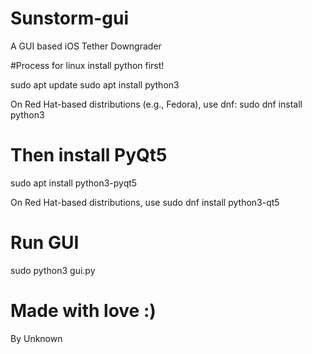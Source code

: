 # Sunstorm-gui
A GUI based iOS Tether Downgrader 


#Process for linux
install python first!

sudo apt update
sudo apt install python3

On Red Hat-based distributions (e.g., Fedora), use dnf:
sudo dnf install python3

# Then install PyQt5
sudo apt install python3-pyqt5

On Red Hat-based distributions, use
sudo dnf install python3-qt5

# Run GUI
sudo python3 gui.py


# Made with love :)
By Unknown
